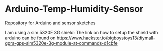 # Arduino-Temp-Humidity-Sensor
Repository for Arduino and sensor sketches

I am using a sim 5320E 3G shield: The link on how to setup the shield with arduino can be found on
https://www.hackster.io/bigboystoys13/diymall-gprs-gps-sim5320e-3g-module-at-commands-d1cbfe
